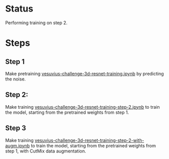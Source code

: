 

# Status

Performing training on step 2. 

# Steps

## Step 1

Make pretraining [vesuvius-challenge-3d-resnet-training.ipynb](vesuvius-challenge-3d-resnet-training.ipynb) by predicting the noise.

## Step 2:

Make training [vesuvius-challenge-3d-resnet-training-step-2.ipynb](vesuvius-challenge-3d-resnet-training-step-2.ipynb) to train the model, starting from the pretrained weights from step 1.

## Step 3

Make training [vesuvius-challenge-3d-resnet-training-step-2-with-augm.ipynb](vesuvius-challenge-3d-resnet-training-step-2-with-augm.ipynb) to train the model, starting from the pretrained weights from step 1, with CutMix data augmentation.
